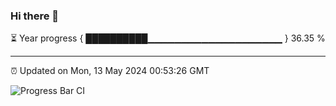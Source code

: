 ### Hi there 👋

⏳ Year progress { ██████████▁▁▁▁▁▁▁▁▁▁▁▁▁▁▁▁▁▁▁▁ } 36.35 %

---

⏰ Updated on Mon, 13 May 2024 00:53:26 GMT

![Progress Bar CI](https://github.com/liununu/liununu/workflows/Progress%20Bar%20CI/badge.svg)
